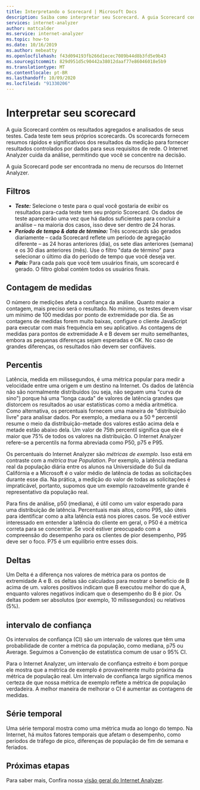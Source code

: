 ```yaml
---
title: Interpretando o Scorecard | Microsoft Docs
description: Saiba como interpretar seu Scorecard. A guia Scorecard contém os resultados agregados e analisados de seus testes.
services: internet-analyzer
author: mattcalder
ms.service: internet-analyzer
ms.topic: how-to
ms.date: 10/16/2019
ms.author: mebeatty
ms.openlocfilehash: f43d094193fb266d1ecec7089b44d8b3fd5e9b43
ms.sourcegitcommit: 829d951d5c90442a38012daaf77e86046018e5b9
ms.translationtype: MT
ms.contentlocale: pt-BR
ms.lasthandoff: 10/09/2020
ms.locfileid: "91330206"
---
```

# <a name="interpreting-your-scorecard"></a>Interpretar seu scorecard

A guia Scorecard contém os resultados agregados e analisados de seus testes. Cada teste tem seus próprios scorecards. Os scorecards fornecem resumos rápidos e significativos dos resultados da medição para fornecer resultados controlados por dados para seus requisitos de rede. O Internet Analyzer cuida da análise, permitindo que você se concentre na decisão.

A guia Scorecard pode ser encontrada no menu de recursos do Internet Analyzer. 


## <a name="filters"></a>Filtros

* ***Teste:*** Selecione o teste para o qual você gostaria de exibir os resultados para-cada teste tem seu próprio Scorecard. Os dados de teste aparecerão uma vez que há dados suficientes para concluir a análise – na maioria dos casos, isso deve ser dentro de 24 horas. 
* ***Período de tempo & data de término:*** Três scorecards são gerados diariamente – cada Scorecard reflete um período de agregação diferente – as 24 horas anteriores (dia), os sete dias anteriores (semana) e os 30 dias anteriores (mês). Use o filtro "data de término" para selecionar o último dia do período de tempo que você deseja ver. 
* ***País:*** Para cada país que você tem usuários finais, um scorecard é gerado. O filtro global contém todos os usuários finais.

## <a name="measurement-count"></a>Contagem de medidas

O número de medições afeta a confiança da análise. Quanto maior a contagem, mais preciso será o resultado. No mínimo, os testes devem visar um mínimo de 100 medidas por ponto de extremidade por dia. Se as contagens de medidas forem muito baixas, configure o cliente JavaScript para executar com mais frequência em seu aplicativo. As contagens de medidas para pontos de extremidade A e B devem ser muito semelhantes, embora as pequenas diferenças sejam esperadas e OK. No caso de grandes diferenças, os resultados não devem ser confiáveis.

## <a name="percentiles"></a>Percentis

Latência, medida em milissegundos, é uma métrica popular para medir a velocidade entre uma origem e um destino na Internet. Os dados de latência não são normalmente distribuídos (ou seja, não seguem uma "curva de sino") porque há uma "longa cauda" de valores de latência grandes que distorcem os resultados ao usar estatísticas como a média aritmética. Como alternativa, os percentuais fornecem uma maneira de "distribuição livre" para analisar dados. Por exemplo, a mediana ou a 50 º percentil resume o meio da distribuição-metade dos valores estão acima dela e metade estão abaixo dela. Um valor de 75th percentil significa que ele é maior que 75% de todos os valores na distribuição. O Internet Analyzer refere-se a percentils na forma abreviada como P50, p75 e P95.

Os percentuais do Internet Analyzer são _métricas de exemplo_. Isso está em contraste com a _métrica true Population_. Por exemplo, a latência mediana real da população diária entre os alunos na Universidade do Sul da Califórnia e a Microsoft é o valor médio de latência de todas as solicitações durante esse dia. Na prática, a medição do valor de todas as solicitações é impraticável, portanto, supomos que um exemplo razoavelmente grande é representativo da população real.

Para fins de análise, p50 (mediana), é útil como um valor esperado para uma distribuição de latência. Percentuais mais altos, como P95, são úteis para identificar como a alta latência está nos piores casos. Se você estiver interessado em entender a latência do cliente em geral, o P50 é a métrica correta para se concentrar. Se você estiver preocupado com a compreensão do desempenho para os clientes de pior desempenho, P95 deve ser o foco. P75 é um equilíbrio entre esses dois.


## <a name="deltas"></a>Deltas

Um Delta é a diferença nos valores de métrica para os pontos de extremidade A e B. os deltas são calculados para mostrar o benefício de B acima de um. valores positivos indicam que B executou melhor do que A, enquanto valores negativos indicam que o desempenho do B é pior. Os deltas podem ser absolutos (por exemplo, 10 milissegundos) ou relativos (5%).

## <a name="confidence-interval"></a>intervalo de confiança 

Os intervalos de confiança (CI) são um intervalo de valores que têm uma probabilidade de conter a métrica da população, como mediana, p75 ou Average. Seguimos a Convenção de estatística comum de usar o 95% CI.

Para o Internet Analyzer, um intervalo de confiança estreito é bom porque ele mostra que a métrica de exemplo é provavelmente muito próxima da métrica de população real. Um intervalo de confiança largo significa menos certeza de que nossa métrica de exemplo reflete a métrica de população verdadeira. A melhor maneira de melhorar o CI é aumentar as contagens de medidas.

## <a name="time-series"></a>Série temporal 

Uma série temporal mostra como uma métrica muda ao longo do tempo. Na Internet, há muitos fatores temporais que afetam o desempenho, como períodos de tráfego de pico, diferenças de população de fim de semana e feriados.


## <a name="next-steps"></a>Próximas etapas

Para saber mais, Confira nossa [visão geral do Internet Analyzer](internet-analyzer-overview.md).
